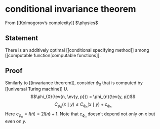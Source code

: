 # conditional invariance theorem
From [[Kolmogorov’s complexity]]
$\physics$
## Statement
There is an additively optimal [[conditional specifying method]] among [[computable function|computable functions]].

## Proof
Similarly to [[invariance theorem]], consider $\phi_{0}$ that is computed by [[universal Turing machine]] $U$.
$$\phi_{0}(\ev{n, \ev{y, p}}) = \phi_{n}(\ev{y, p})$$
$$C_{\phi_{0}}(x \mid y) \leq C_{\phi_{n}}(x \mid y) + c_{\phi_{n}}$$
Here $c_{\phi_{n}} = l(\bar n) = 2l(n) + 1$. 
Note that $c_{\phi_{n}}$ doesn’t depend not only on $x$ but even on $y$.